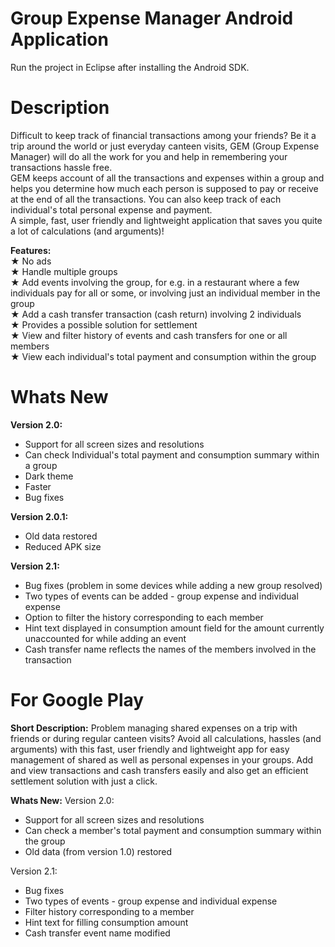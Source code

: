 Group Expense Manager Android Application
=========================================
Run the project in Eclipse after installing the Android SDK.

Description
============
Difficult to keep track of financial transactions among your friends? Be it a trip around the world or just everyday canteen visits, GEM (Group Expense Manager) will do all the work for you and help in remembering your transactions hassle free.  
GEM keeps account of all the transactions and expenses within a group and helps you determine how much each person is supposed to pay or receive at the end of all the transactions. You can also keep track of each individual's total personal expense and payment.  
A simple, fast, user friendly and lightweight application that saves you quite a lot of calculations (and arguments)!

<b>Features:</b>  
★ No ads  
★ Handle multiple groups  
★ Add events involving the group, for e.g. in a restaurant where a few individuals pay for all or some, or involving just an individual member in the group  
★ Add a cash transfer transaction (cash return) involving 2 individuals  
★ Provides a possible solution for settlement  
★ View and filter history of events and cash transfers for one or all members  
★ View each individual's total payment and consumption within the group

Whats New
==========
<b>Version 2.0:</b>  
- Support for all screen sizes and resolutions  
- Can check Individual's total payment and consumption summary within a group  
- Dark theme  
- Faster  
- Bug fixes

<b>Version 2.0.1:</b>
- Old data restored
- Reduced APK size

<b>Version 2.1:</b>  
- Bug fixes (problem in some devices while adding a new group resolved)
- Two types of events can be added - group expense and individual expense
- Option to filter the history corresponding to each member
- Hint text displayed in consumption amount field for the amount currently unaccounted for while adding an event
- Cash transfer name reflects the names of the members involved in the transaction

For Google Play
================
<b>Short Description:</b>
Problem managing shared expenses on a trip with friends or during regular canteen visits? Avoid all calculations, hassles (and arguments) with this fast, user friendly and lightweight app for easy management of shared as well as personal expenses in your groups. Add and view transactions and cash transfers easily and also get an efficient settlement solution with just a click.

<b>Whats New:</b>
Version 2.0:
- Support for all screen sizes and resolutions
- Can check a member's total payment and consumption summary within the group
- Old data (from version 1.0) restored

Version 2.1:
- Bug fixes
- Two types of events - group expense and individual expense
- Filter history corresponding to a member
- Hint text for filling consumption amount
- Cash transfer event name modified
